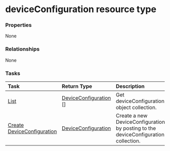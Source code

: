 # deviceConfiguration resource type



### Properties
None

### Relationships
None


### Tasks

| Task		   | Return Type	|Description|
|:---------------|:--------|:----------|
|[List](../api/deviceconfiguration_list.md) | [DeviceConfiguration](deviceconfiguration.md) [] |Get deviceConfiguration object collection. |
|[Create DeviceConfiguration](../api/deviceconfiguration_post_deviceconfiguration.md) |[DeviceConfiguration](deviceconfiguration.md)| Create a new DeviceConfiguration by posting to the deviceConfiguration collection.|

<!-- uuid: 1e67d931-5ac4-4ebe-9171-f0a7dc8da452
2015-10-16 21:10:44 UTC -->
<!-- {
  "type": "#page.annotation",
  "description": "deviceConfiguration resource",
  "keywords": "",
  "section": "documentation",
  "tocPath": ""
}-->